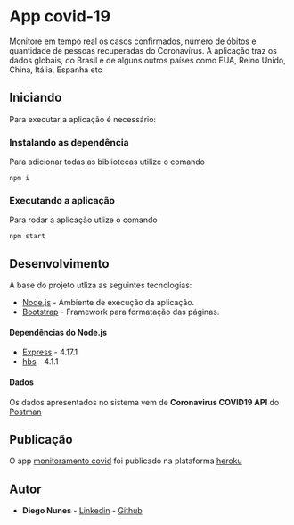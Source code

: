# App covid-19

Monitore em tempo real os casos confirmados, número de óbitos e quantidade de pessoas recuperadas do Coronavírus.
A aplicação traz os dados globais, do Brasil e de alguns outros países como EUA, Reino Unido, China, Itália, Espanha etc

## Iniciando 

Para executar a aplicação é necessário:

### Instalando as dependência 

Para adicionar todas as bibliotecas utilize o comando

```
npm i
```

### Executando a aplicação

Para rodar a aplicação utlize o comando

```
npm start
```

## Desenvolvimento

A base do projeto utliza as seguintes tecnologias:

* [Node.js](https://nodejs.org/dist/latest-v12.x/docs/api/) - Ambiente de execução da aplicação.
* [Bootstrap](https://getbootstrap.com/docs/4.5/getting-started/introduction/) - Framework para formatação das páginas.

#### Dependências do Node.js

* [Express](https://www.npmjs.com/package/express) - 4.17.1
* [hbs](https://www.npmjs.com/package/hbs) - 4.1.1

#### Dados

Os dados apresentados no sistema vem de **Coronavirus COVID19 API** do [Postman](https://documenter.getpostman.com/view/10808728/SzS8rjbc?version=latest)

## Publicação

O app [monitoramento covid](https://monitoramento-covid.herokuapp.com/) foi publicado na plataforma [heroku](https://www.heroku.com/)

## Autor

* **Diego Nunes** - [Linkedin](https://www.linkedin.com/in/diegodleonnunes/) - [Github](https://github.com/diegodnunes12/)

